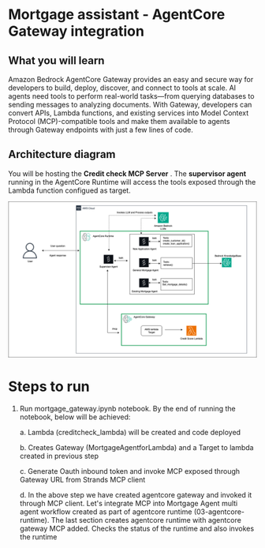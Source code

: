 
# Mortgage assistant - AgentCore Gateway integration

## What you will learn

Amazon Bedrock AgentCore Gateway provides an easy and secure way for developers to build, deploy, discover, and connect to tools at scale. AI agents need tools to perform real-world tasks—from querying databases to sending messages to analyzing documents. With Gateway, developers can convert APIs, Lambda functions, and existing services into Model Context Protocol (MCP)-compatible tools and make them available to agents through Gateway endpoints with just a few lines of code. 


## Architecture diagram

You will be hosting the **Credit check MCP Server** . The **supervisor agent** running in the AgentCore Runtime will access the tools exposed through the Lambda function configued as target. 

<img src="../images/agentcore-gw.png" alt="agentcore-gw.png"/>

# Steps to run

1. Run mortgage_gateway.ipynb notebook. By the end of running the notebook, below will be achieved:

    a. Lambda (creditcheck_lambda) will be created and code deployed

    b. Creates Gateway (MortgageAgentforLambda) and a Target to lambda created in previous step

    c. Generate Oauth inbound token and invoke MCP exposed through Gateway URL from Strands MCP client

    d. In the above step we have created agentcore gateway and invoked it through MCP client. Let's integrate MCP into Mortgage Agent multi agent workflow created as part of 
       agentcore runtime (03-agentcore-runtime). The last section creates agentcore runtime with agentcore gateway MCP added. Checks the status of the runtime and also invokes the runtime






